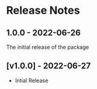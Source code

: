 # Release Notes

## 1.0.0 - 2022-06-26

The initial release of the package

## [v1.0.0] - 2022-06-27

- Intial Release
